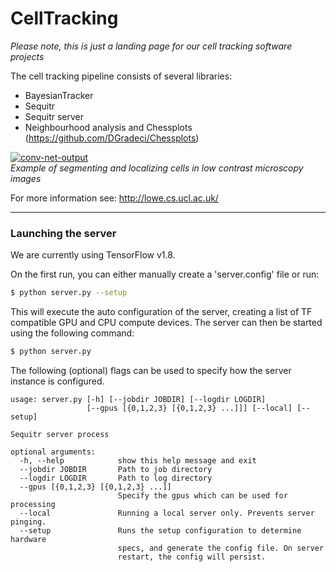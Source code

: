 # CellTracking

*Please note, this is just a landing page for our cell tracking software projects*

The cell tracking pipeline consists of several libraries:
+ BayesianTracker
+ Sequitr
+ Sequitr server
+ Neighbourhood analysis and Chessplots (https://github.com/DGradeci/Chessplots)

[![conv-net-output](http://lowe.cs.ucl.ac.uk/images/segmentation.png)]()  
*Example of segmenting and localizing cells in low contrast microscopy images*

For more information see: http://lowe.cs.ucl.ac.uk/

---

### Launching the server

We are currently using TensorFlow v1.8.

On the first run, you can either manually create a 'server.config' file or run:

```bash
$ python server.py --setup
```

This will execute the auto configuration of the server, creating a list of TF compatible GPU and CPU compute devices.  The server can then be started using the following command:

```bash
$ python server.py
```

The following (optional) flags can be used to specify how the server instance is configured.

```
usage: server.py [-h] [--jobdir JOBDIR] [--logdir LOGDIR]
                 [--gpus [{0,1,2,3} [{0,1,2,3} ...]]] [--local] [--setup]

Sequitr server process

optional arguments:
  -h, --help            show this help message and exit
  --jobdir JOBDIR       Path to job directory
  --logdir LOGDIR       Path to log directory
  --gpus [{0,1,2,3} [{0,1,2,3} ...]]
                        Specify the gpus which can be used for processing
  --local               Running a local server only. Prevents server pinging.
  --setup               Runs the setup configuration to determine hardware
                        specs, and generate the config file. On server
                        restart, the config will persist.
```
